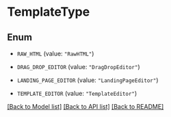 # TemplateType

## Enum


* `RAW_HTML` (value: `"RawHTML"`)

* `DRAG_DROP_EDITOR` (value: `"DragDropEditor"`)

* `LANDING_PAGE_EDITOR` (value: `"LandingPageEditor"`)

* `TEMPLATE_EDITOR` (value: `"TemplateEditor"`)


[[Back to Model list]](../README.md#documentation-for-models) [[Back to API list]](../README.md#documentation-for-api-endpoints) [[Back to README]](../README.md)


